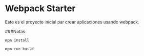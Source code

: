 # Webpack Starter

Este es el proyecto inicial par crear aplicaciones usando webpack.

###Notas

```
npm install
```

```
npm run build
```

